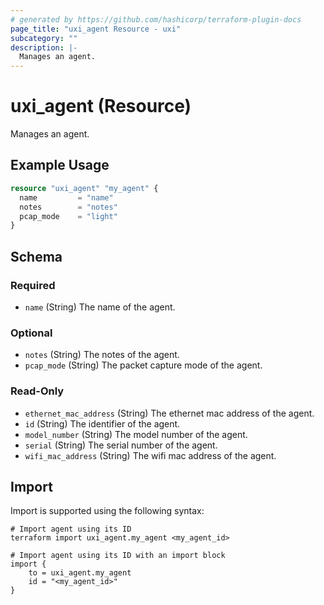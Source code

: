 ```yaml
---
# generated by https://github.com/hashicorp/terraform-plugin-docs
page_title: "uxi_agent Resource - uxi"
subcategory: ""
description: |-
  Manages an agent.
---
```


# uxi_agent (Resource)

Manages an agent.

## Example Usage

```terraform
resource "uxi_agent" "my_agent" {
  name         = "name"
  notes        = "notes"
  pcap_mode    = "light"
}
```

<!-- schema generated by tfplugindocs -->
## Schema

### Required

- `name` (String) The name of the agent.

### Optional

- `notes` (String) The notes of the agent.
- `pcap_mode` (String) The packet capture mode of the agent.

### Read-Only

- `ethernet_mac_address` (String) The ethernet mac address of the agent.
- `id` (String) The identifier of the agent.
- `model_number` (String) The model number of the agent.
- `serial` (String) The serial number of the agent.
- `wifi_mac_address` (String) The wifi mac address of the agent.

## Import

Import is supported using the following syntax:

```shell
# Import agent using its ID
terraform import uxi_agent.my_agent <my_agent_id>

# Import agent using its ID with an import block
import {
    to = uxi_agent.my_agent
    id = "<my_agent_id>"
}
```
